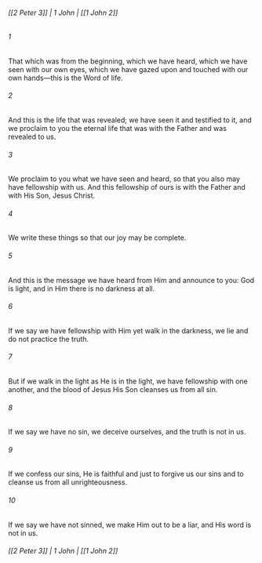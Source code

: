 ###### [[2 Peter 3]] | 1 John | [[1 John 2]]

###### 1
That which was from the beginning, which we have heard, which we have seen with our own eyes, which we have gazed upon and touched with our own hands—this is the Word of life.
###### 2
And this is the life that was revealed; we have seen it and testified to it, and we proclaim to you the eternal life that was with the Father and was revealed to us.
###### 3
We proclaim to you what we have seen and heard, so that you also may have fellowship with us. And this fellowship of ours is with the Father and with His Son, Jesus Christ.
###### 4
We write these things so that our joy may be complete.
###### 5
And this is the message we have heard from Him and announce to you: God is light, and in Him there is no darkness at all.
###### 6
If we say we have fellowship with Him yet walk in the darkness, we lie and do not practice the truth.
###### 7
But if we walk in the light as He is in the light, we have fellowship with one another, and the blood of Jesus His Son cleanses us from all sin.
###### 8
If we say we have no sin, we deceive ourselves, and the truth is not in us.
###### 9
If we confess our sins, He is faithful and just to forgive us our sins and to cleanse us from all unrighteousness.
###### 10
If we say we have not sinned, we make Him out to be a liar, and His word is not in us.

###### [[2 Peter 3]] | 1 John | [[1 John 2]]
